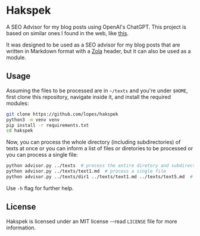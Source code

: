 # Hakspek
A SEO Advisor for my blog posts using OpenAI's ChatGPT.  This project is based on similar ones I found in the web, like [this](https://medium.com/geekculture/a-paper-summarizer-with-python-and-gpt-3-2c718bc3bc88).

It was designed to be used as a SEO advisor for my blog posts that are written in Markdown format with a [Zola](https://www.getzola.org/) header, but it can also be used as a module.


## Usage
Assuming the files to be processed are in `~/texts` and you're under `$HOME`, first clone this repository, navigate inside it, and install the required modules:

```sh
git clone https://github.com/lopes/hakspek
python3 -m venv venv
pip install -r requirements.txt
cd hakspek
```

Now, you can process the whole directory (including subdirectories) of texts at once or you can inform a list of files or diretories to be processed or you can process a single file:

```sh
python advisor.py ../texts  # process the entire diretory and subdirectories
python advisor.py ../texts/text1.md  # process a single file
python advisor.py ../texts/dir1 ../texts/text1.md ../texts/text5.md  # will process a single directory and subdirs and two specific files
```

Use `-h` flag for further help.


## License
Hakspek is licensed under an MIT license --read `LICENSE` file for more information.
